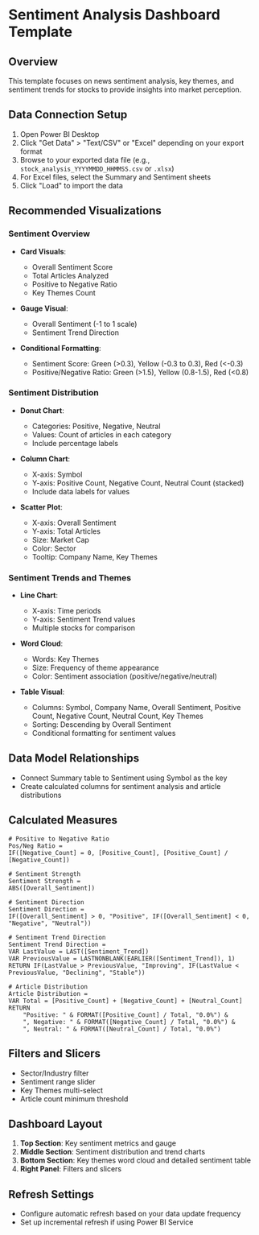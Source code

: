 # Sentiment Analysis Dashboard Template

## Overview
This template focuses on news sentiment analysis, key themes, and sentiment trends for stocks to provide insights into market perception.

## Data Connection Setup
1. Open Power BI Desktop
2. Click "Get Data" > "Text/CSV" or "Excel" depending on your export format
3. Browse to your exported data file (e.g., `stock_analysis_YYYYMMDD_HHMMSS.csv` or `.xlsx`)
4. For Excel files, select the Summary and Sentiment sheets
5. Click "Load" to import the data

## Recommended Visualizations

### Sentiment Overview
- **Card Visuals**:
  - Overall Sentiment Score
  - Total Articles Analyzed
  - Positive to Negative Ratio
  - Key Themes Count
  
- **Gauge Visual**:
  - Overall Sentiment (-1 to 1 scale)
  - Sentiment Trend Direction

- **Conditional Formatting**:
  - Sentiment Score: Green (>0.3), Yellow (-0.3 to 0.3), Red (<-0.3)
  - Positive/Negative Ratio: Green (>1.5), Yellow (0.8-1.5), Red (<0.8)

### Sentiment Distribution
- **Donut Chart**:
  - Categories: Positive, Negative, Neutral
  - Values: Count of articles in each category
  - Include percentage labels

- **Column Chart**:
  - X-axis: Symbol
  - Y-axis: Positive Count, Negative Count, Neutral Count (stacked)
  - Include data labels for values

- **Scatter Plot**:
  - X-axis: Overall Sentiment
  - Y-axis: Total Articles
  - Size: Market Cap
  - Color: Sector
  - Tooltip: Company Name, Key Themes

### Sentiment Trends and Themes
- **Line Chart**:
  - X-axis: Time periods
  - Y-axis: Sentiment Trend values
  - Multiple stocks for comparison

- **Word Cloud**:
  - Words: Key Themes
  - Size: Frequency of theme appearance
  - Color: Sentiment association (positive/negative/neutral)

- **Table Visual**:
  - Columns: Symbol, Company Name, Overall Sentiment, Positive Count, Negative Count, Neutral Count, Key Themes
  - Sorting: Descending by Overall Sentiment
  - Conditional formatting for sentiment values

## Data Model Relationships
- Connect Summary table to Sentiment using Symbol as the key
- Create calculated columns for sentiment analysis and article distributions

## Calculated Measures
```
# Positive to Negative Ratio
Pos/Neg Ratio = 
IF([Negative_Count] = 0, [Positive_Count], [Positive_Count] / [Negative_Count])

# Sentiment Strength
Sentiment Strength = 
ABS([Overall_Sentiment])

# Sentiment Direction
Sentiment Direction = 
IF([Overall_Sentiment] > 0, "Positive", IF([Overall_Sentiment] < 0, "Negative", "Neutral"))

# Sentiment Trend Direction
Sentiment Trend Direction = 
VAR LastValue = LAST([Sentiment_Trend])
VAR PreviousValue = LASTNONBLANK(EARLIER([Sentiment_Trend]), 1)
RETURN IF(LastValue > PreviousValue, "Improving", IF(LastValue < PreviousValue, "Declining", "Stable"))

# Article Distribution
Article Distribution = 
VAR Total = [Positive_Count] + [Negative_Count] + [Neutral_Count]
RETURN 
    "Positive: " & FORMAT([Positive_Count] / Total, "0.0%") & 
    ", Negative: " & FORMAT([Negative_Count] / Total, "0.0%") & 
    ", Neutral: " & FORMAT([Neutral_Count] / Total, "0.0%")
```

## Filters and Slicers
- Sector/Industry filter
- Sentiment range slider
- Key Themes multi-select
- Article count minimum threshold

## Dashboard Layout
1. **Top Section**: Key sentiment metrics and gauge
2. **Middle Section**: Sentiment distribution and trend charts
3. **Bottom Section**: Key themes word cloud and detailed sentiment table
4. **Right Panel**: Filters and slicers

## Refresh Settings
- Configure automatic refresh based on your data update frequency
- Set up incremental refresh if using Power BI Service